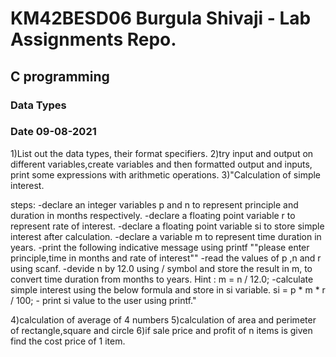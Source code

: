 # KM42BESD06 Burgula Shivaji  - Lab Assignments Repo.

## C programming 

### Data Types

### Date 09-08-2021



1)List out the data types, their format specifiers. 
2)try input and output on different variables,create variables and then formatted output and inputs, print some expressions with arithmetic operations.
3)"Calculation of simple interest.

steps: 
    -declare an integer variables p and n to represent principle and duration in months respectively.
    -declare a floating point variable r to represent rate of interest.
    -declare a floating point variable si to store simple interest after calculation.
    -declare a variable m to represent time duration in years.
    -print the following indicative message using printf
     ""please enter principle,time in months and rate of interest""
     -read the values of p ,n and r using scanf.
    -devide n by 12.0 using / symbol and store the result in m, to convert time duration from months to years.
    Hint : m = n / 12.0;
    -calculate simple interest using the below formula and store in si variable.
    si = p * m * r / 100;
    - print si value to the user using printf."

4)calculation of average of 4 numbers
5)calculation of area and perimeter of rectangle,square and circle
6)if sale price and profit of n items is given find the cost price of 1 item.